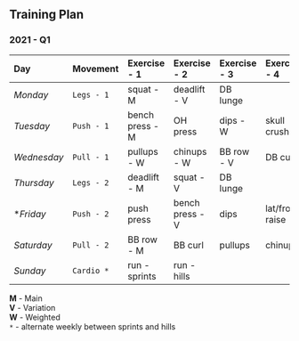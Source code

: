 ## Training Plan


### 2021 - Q1

| Day         | Movement   | Exercise - 1    | Exercise - 2    | Exercise - 3    | Exercise - 4    |
| :---------- | :--------- | :-------------- | :-------------- | :-------------- | :-------------- |
| *Monday*    | `Legs - 1` | squat - M       | deadlift - V    | DB lunge        |                 |
| *Tuesday*   | `Push - 1` | bench press - M | OH press        | dips - W        | skull crushers  |
| *Wednesday* | `Pull - 1` | pullups - W     | chinups - W     | BB row - V      | DB curl         |
| *Thursday*  | `Legs - 2` | deadlift - M    | squat - V       | DB lunge        |                 |
| **Friday*   | `Push - 2` | push press      | bench press - V | dips            | lat/front raise |
| *Saturday*  | `Pull - 2` | BB row - M      | BB curl         | pullups         | chinups         |
| *Sunday*    | `Cardio *` | run - sprints   | run - hills     |                 |                 |


**M** - Main  
**V** - Variation  
**W** - Weighted  
`*` - alternate weekly between sprints and hills